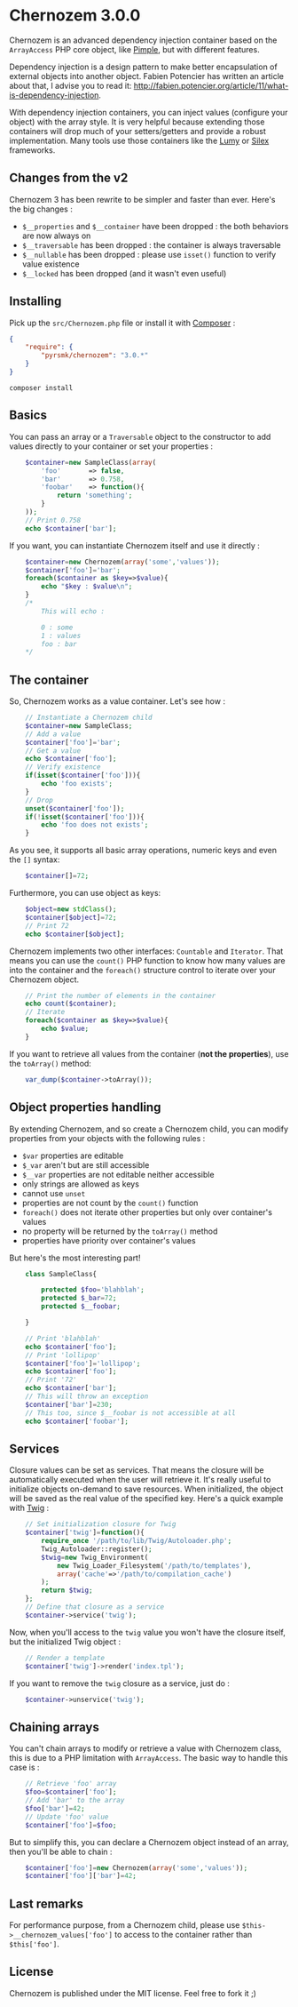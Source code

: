 Chernozem 3.0.0
===============

Chernozem is an advanced dependency injection container based on the `ArrayAccess` PHP core object, like [Pimple](http://pimple.sensiolabs.org/), but with different features.

Dependency injection is a design pattern to make better encapsulation of external objects into another object. Fabien Potencier has written an article about that, I advise you to read it: http://fabien.potencier.org/article/11/what-is-dependency-injection.

With dependency injection containers, you can inject values (configure your object) with the array style. It is very helpful because extending those containers will drop much of your setters/getters and provide a robust implementation. Many tools use those containers like the [Lumy](https://github.com/pyrsmk/Lumy) or [Silex](http://silex.sensiolabs.org/) frameworks.

Changes from the v2
-------------------

Chernozem 3 has been rewrite to be simpler and faster than ever. Here's the big changes :

- `$__properties` and `$__container` have been dropped : the both behaviors are now always on
- `$__traversable` has been dropped : the container is always traversable
- `$__nullable` has been dropped : please use `isset()` function to verify value existence
- `$__locked` has been dropped (and it wasn't even useful)

Installing
----------

Pick up the `src/Chernozem.php` file or install it with [Composer](https://getcomposer.org/) :

```json
{
    "require": {
        "pyrsmk/chernozem": "3.0.*"
    }
}
```

```shell
composer install
```

Basics
------

You can pass an array or a `Traversable` object to the constructor to add values directly to your container or set your properties :

```php
    $container=new SampleClass(array(
        'foo'       => false,
        'bar'       => 0.758,
        'foobar'    => function(){
            return 'something';
        }
    ));
    // Print 0.758
    echo $container['bar'];
```

If you want, you can instantiate Chernozem itself and use it directly :

```php
    $container=new Chernozem(array('some','values'));
    $container['foo']='bar';
    foreach($container as $key=>$value){
        echo "$key : $value\n";
    }
    /*
        This will echo :

        0 : some
        1 : values
        foo : bar
    */
```

The container
-------------

So, Chernozem works as a value container. Let's see how :

```php
    // Instantiate a Chernozem child
    $container=new SampleClass;
    // Add a value
    $container['foo']='bar';
    // Get a value
    echo $container['foo'];
    // Verify existence
    if(isset($container['foo'])){
        echo 'foo exists';
    }
    // Drop
    unset($container['foo']);
    if(!isset($container['foo'])){
        echo 'foo does not exists';
    }
```

As you see, it supports all basic array operations, numeric keys and even the `[]` syntax:

```php
    $container[]=72;
```

Furthermore, you can use object as keys:

```php
    $object=new stdClass();
    $container[$object]=72;
    // Print 72
    echo $container[$object];
```

Chernozem implements two other interfaces: `Countable` and `Iterator`. That means you can use the `count()` PHP function to know how many values are into the container and the `foreach()` structure control to iterate over your Chernozem object.

```php
    // Print the number of elements in the container
    echo count($container);
    // Iterate
    foreach($container as $key=>$value){
        echo $value;
    }
```

If you want to retrieve all values from the container (__not the properties__), use the `toArray()` method:

```php
    var_dump($container->toArray());
```

Object properties handling
--------------------------

By extending Chernozem, and so create a Chernozem child, you can modify properties from your objects with the following rules :

- `$var` properties are editable
- `$_var` aren't but are still accessible
- `$__var` properties are not editable neither accessible
- only strings are allowed as keys
- cannot use `unset`
- properties are not count by the `count()` function
- `foreach()` does not iterate other properties but only over container's values
- no property will be returned by the `toArray()` method
- properties have priority over container's values

But here's the most interesting part!

```php
    class SampleClass{

        protected $foo='blahblah';
        protected $_bar=72;
        protected $__foobar;

    }
```

```php
    // Print 'blahblah'
    echo $container['foo'];
    // Print 'lollipop'
    $container['foo']='lollipop';
    echo $container['foo'];
    // Print '72'
    echo $container['bar'];
    // This will throw an exception
    $container['bar']=230;
    // This too, since $__foobar is not accessible at all
    echo $container['foobar'];
```

Services
--------

Closure values can be set as services. That means the closure will be automatically executed when the user will retrieve it. It's really useful to initialize objects on-demand to save resources. When initialized, the object will be saved as the real value of the specified key.  Here's a quick example with [Twig](http://twig.sensiolabs.org) :

```php
    // Set initialization closure for Twig
    $container['twig']=function(){
        require_once '/path/to/lib/Twig/Autoloader.php';
        Twig_Autoloader::register();
        $twig=new Twig_Environment(
            new Twig_Loader_Filesystem('/path/to/templates'),
            array('cache'=>'/path/to/compilation_cache')
        );
        return $twig;
    };
    // Define that closure as a service
    $container->service('twig');
```

Now, when you'll access to the `twig` value you won't have the closure itself, but the initialized Twig object :

```php
    // Render a template
    $container['twig']->render('index.tpl');
```

If you want to remove the `twig` closure as a service, just do :

```php
    $container->unservice('twig');
```

Chaining arrays
---------------

You can't chain arrays to modify or retrieve a value with Chernozem class, this is due to a PHP limitation with `ArrayAccess`. The basic way to handle this case is :

```php
    // Retrieve 'foo' array
    $foo=$container['foo'];
    // Add 'bar' to the array
    $foo['bar']=42;
    // Update 'foo' value
    $container['foo']=$foo;
```

But to simplify this, you can declare a Chernozem object instead of an array, then you'll be able to chain :

```php
    $container['foo']=new Chernozem(array('some','values'));
    $container['foo']['bar']=42;
```

Last remarks
------------

For performance purpose, from a Chernozem child, please use `$this->__chernozem_values['foo']` to access to the container rather than `$this['foo']`.

License
-------

Chernozem is published under the MIT license. Feel free to fork it ;)
